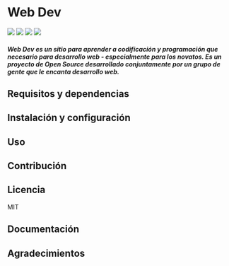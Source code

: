 # Web Dev
![](https://img.shields.io/github/stars/adanj27/Web-Dev.svg) ![](https://img.shields.io/badge/Maintained%3F-yes-green.svg) ![](https://img.shields.io/github/issues/adanj27/Web-Dev.svg) ![](https://img.shields.io/github/license/adanj27/Web-Dev.svg) 


##### Web Dev es un sitio para aprender a codificación y programación que necesario para desarrollo web - especialmente para los novatos. Es un proyecto de Open Source desarrollado conjuntamente por un grupo de gente que le encanta desarrollo web. 


## Requisitos y dependencias

## Instalación y configuración

## Uso

## Contribución

## Licencia
MIT
## Documentación

## Agradecimientos


